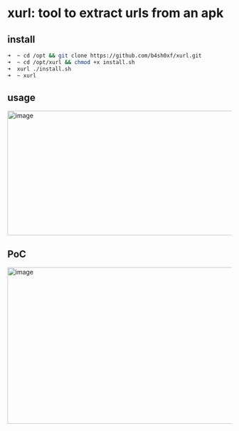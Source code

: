 # xurl: tool to extract urls from an apk

## install
```bash
➜  ~ cd /opt && git clone https://github.com/b4sh0xf/xurl.git
➜  ~ cd /opt/xurl && chmod +x install.sh
➜  xurl ./install.sh
➜  ~ xurl
```

## usage
<img width="918" height="280" alt="image" src="https://github.com/user-attachments/assets/602f0ab8-d3bc-40c9-8710-f11d4e2f54d1" />

## PoC
<img width="934" height="352" alt="image" src="https://github.com/user-attachments/assets/fb68dda2-4eb9-4aa3-bce9-68b53c08b7f7" />
